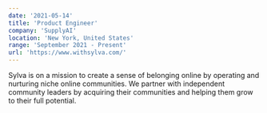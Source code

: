 ```yaml
---
date: '2021-05-14'
title: 'Product Engineer'
company: 'SupplyAI'
location: 'New York, United States'
range: 'September 2021 - Present'
url: 'https://www.withsylva.com/'
---
```


Sylva is on a mission to create a sense of belonging online by operating and nurturing niche online communities. We partner with independent community leaders by acquiring their communities and helping them grow to their full potential.
